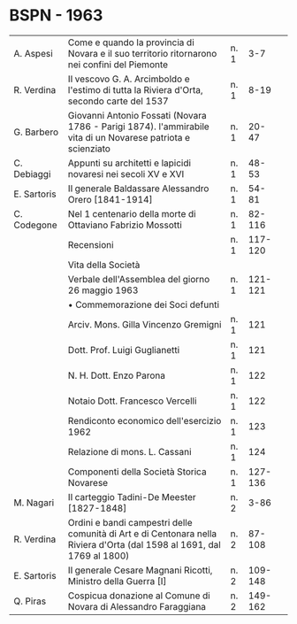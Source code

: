 # BSPN - 1963

<table>
    <tr>
        <td>A. Aspesi</td>
        <td>Come e quando la provincia di Novara e il suo territorio ritornarono nei confini del Piemonte</td>
        <td>n. 1</td>
        <td>3-7</td>
        <td></td>
    </tr>
    <tr>
        <td>R. Verdina</td>
        <td>Il vescovo G. A. Arcimboldo e l'estimo di tutta la Riviera d'Orta, secondo carte del 1537</td>
        <td>n. 1</td>
        <td>8-19</td>
        <td></td>
    </tr>
    <tr>
        <td>G. Barbero</td>
        <td>Giovanni Antonio Fossati (Novara 1786 - Parigi 1874). l'ammirabile vita di un Novarese patriota e
            scienziato
        </td>
        <td>n. 1</td>
        <td>20-47</td>
        <td></td>
    </tr>
    <tr>
        <td>C. Debiaggi</td>
        <td>Appunti su architetti e lapicidi novaresi nei secoli XV e XVI</td>
        <td>n. 1</td>
        <td>48-53</td>
        <td></td>
    </tr>
    <tr>
        <td>E. Sartoris</td>
        <td>Il generale Baldassare Alessandro Orero [1841-1914]</td>
        <td>n. 1</td>
        <td>54-81</td>
        <td></td>
    </tr>
    <tr>
        <td>C. Codegone</td>
        <td>Nel 1 centenario della morte di Ottaviano Fabrizio Mossotti</td>
        <td>n. 1</td>
        <td>82-116</td>
        <td></td>
    </tr>
    <tr>
        <td></td>
        <td>Recensioni</td>
        <td>n. 1</td>
        <td>117-120</td>
        <td></td>
    </tr>
    <tr>
        <td></td>
        <td>Vita della Societ&agrave;</td>
        <td></td>
        <td></td>
        <td></td>
    </tr>
    <tr>
        <td></td>
        <td>Verbale dell'Assemblea del giorno 26 maggio 1963</td>
        <td>n. 1</td>
        <td>121-121</td>
        <td></td>
    </tr>
    <tr>
        <td></td>
        <td>&bullet; Commemorazione dei Soci defunti</td>
        <td></td>
        <td></td>
        <td></td>
    </tr>
    <tr>
        <td></td>
        <td>Arciv. Mons. Gilla Vincenzo Gremigni</td>
        <td>n. 1</td>
        <td>121</td>
        <td></td>
    </tr>
    <tr>
        <td></td>
        <td>Dott. Prof. Luigi Guglianetti</td>
        <td>n. 1</td>
        <td>121</td>
        <td></td>
    </tr>
    <tr>
        <td></td>
        <td>N. H. Dott. Enzo Parona</td>
        <td>n. 1</td>
        <td>122</td>
        <td></td>
    </tr>
    <tr>
        <td></td>
        <td>Notaio Dott. Francesco Vercelli</td>
        <td>n. 1</td>
        <td>122</td>
        <td></td>
    </tr>
    <tr>
        <td></td>
        <td>Rendiconto economico dell'esercizio 1962</td>
        <td>n. 1</td>
        <td>123</td>
        <td></td>
    </tr>
    <tr>
        <td></td>
        <td>Relazione di mons. L. Cassani</td>
        <td>n. 1</td>
        <td>124</td>
        <td></td>
    </tr>
    <tr>
        <td></td>
        <td>Componenti della Societ&agrave; Storica Novarese</td>
        <td>n. 1</td>
        <td>127-136</td>
        <td></td>
    </tr>
    <tr>
        <td>M. Nagari</td>
        <td>Il carteggio Tadini-De Meester [1827-1848]</td>
        <td>n. 2</td>
        <td>3-86</td>
        <td></td>
    </tr>
    <tr>
        <td>R. Verdina</td>
        <td>Ordini e bandi campestri delle comunit&agrave; di Art e di Centonara nella Riviera d'Orta (dal 1598 al
            1691, dal 1769 al 1800)
        </td>
        <td>n. 2</td>
        <td>87-108</td>
        <td></td>
    </tr>
    <tr>
        <td>E. Sartoris</td>
        <td>Il generale Cesare Magnani Ricotti, Ministro della Guerra [I]</td>
        <td>n. 2</td>
        <td>109-148</td>
        <td></td>
    </tr>
    <tr>
        <td>Q. Piras</td>
        <td>Cospicua donazione al Comune di Novara di Alessandro Faraggiana</td>
        <td>n. 2</td>
        <td>149-162</td>
        <td></td>
    </tr>
</table>